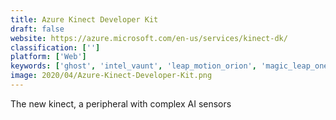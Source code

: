 ```yaml
---
title: Azure Kinect Developer Kit
draft: false 
website: https://azure.microsoft.com/en-us/services/kinect-dk/
classification: ['']
platform: ['Web']
keywords: ['ghost', 'intel_vaunt', 'leap_motion_orion', 'magic_leap_one', 'oculus_quest', 'oculus_venues']
image: 2020/04/Azure-Kinect-Developer-Kit.png
---
```

The new kinect, a peripheral with complex AI sensors